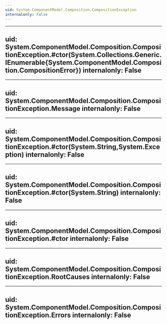 ```yaml
---
uid: System.ComponentModel.Composition.CompositionException
internalonly: False
---
```


---
uid: System.ComponentModel.Composition.CompositionException.#ctor(System.Collections.Generic.IEnumerable{System.ComponentModel.Composition.CompositionError})
internalonly: False
---

---
uid: System.ComponentModel.Composition.CompositionException.Message
internalonly: False
---

---
uid: System.ComponentModel.Composition.CompositionException.#ctor(System.String,System.Exception)
internalonly: False
---

---
uid: System.ComponentModel.Composition.CompositionException.#ctor(System.String)
internalonly: False
---

---
uid: System.ComponentModel.Composition.CompositionException.#ctor
internalonly: False
---

---
uid: System.ComponentModel.Composition.CompositionException.RootCauses
internalonly: False
---

---
uid: System.ComponentModel.Composition.CompositionException.Errors
internalonly: False
---
